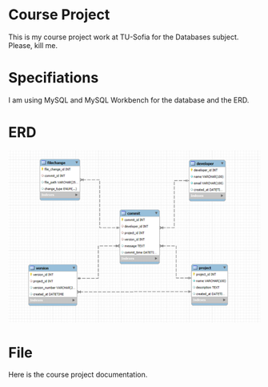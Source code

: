# Course Project

This is my course project work at TU-Sofia for the Databases subject.
Please, kill me.

# Specifiations

I am using MySQL and MySQL Workbench for the database and the ERD.

# ERD

![ERD](e-r-diagram.png)

# File

Here is the course project documentation.
